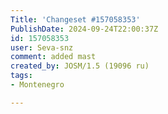 ```yaml
---
Title: 'Changeset #157058353'
PublishDate: 2024-09-24T22:00:37Z
id: 157058353
user: Seva-snz
comment: added mast
created_by: JOSM/1.5 (19096 ru)
tags:
- Montenegro

---
```

